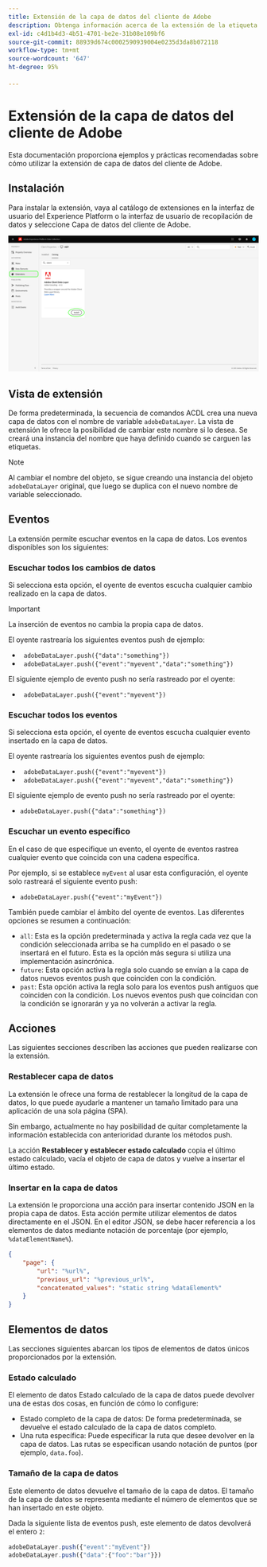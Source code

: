 ```yaml
---
title: Extensión de la capa de datos del cliente de Adobe
description: Obtenga información acerca de la extensión de la etiqueta de capa de datos del cliente de Adobe en Adobe Experience Platform.
exl-id: c4d1b4d3-4b51-4701-be2e-31b08e109bf6
source-git-commit: 88939d674c0002590939004e0235d3da8b072118
workflow-type: tm+mt
source-wordcount: '647'
ht-degree: 95%

---
```


# Extensión de la capa de datos del cliente de Adobe

Esta documentación proporciona ejemplos y prácticas recomendadas sobre cómo utilizar la extensión de capa de datos del cliente de Adobe.

<!-- (Missing document?)
If you would like to have more details on development consideration, [please reach this page](./dev.md). -->

## Instalación

Para instalar la extensión, vaya al catálogo de extensiones en la interfaz de usuario del Experience Platform o la interfaz de usuario de recopilación de datos y seleccione Capa de datos del cliente de Adobe.

![Vista de extensión ACDL en el catálogo](./images/catalog.png)

<!-- (GitHub link?)
There is also the possibility to fork this project. You can download this github project, realize the change that you deem required for your specific use-case and re-upload it on your Organization as a private extension.
This installation will not be supported on our end.<br>
>[!NOTE]
>
> _Consider renaming the extension name in the extension.json file_ -->

## Vista de extensión

De forma predeterminada, la secuencia de comandos ACDL crea una nueva capa de datos con el nombre de variable `adobeDataLayer`. La vista de extensión le ofrece la posibilidad de cambiar este nombre si lo desea. Se creará una instancia del nombre que haya definido cuando se carguen las etiquetas.

>[!NOTE]
>
>Al cambiar el nombre del objeto, se sigue creando una instancia del objeto `adobeDataLayer` original, que luego se duplica con el nuevo nombre de variable seleccionado.

## Eventos

La extensión permite escuchar eventos en la capa de datos. Los eventos disponibles son los siguientes:

### Escuchar todos los cambios de datos

Si selecciona esta opción, el oyente de eventos escucha cualquier cambio realizado en la capa de datos.

>[!IMPORTANT]
>
>La inserción de eventos no cambia la propia capa de datos.

El oyente rastrearía los siguientes eventos push de ejemplo:

* ` adobeDataLayer.push({"data":"something"})`
* ` adobeDataLayer.push({"event":"myevent","data":"something"})`

El siguiente ejemplo de evento push no sería rastreado por el oyente:

* ` adobeDataLayer.push({"event":"myevent"})`

### Escuchar todos los eventos

Si selecciona esta opción, el oyente de eventos escucha cualquier evento insertado en la capa de datos.

El oyente rastrearía los siguientes eventos push de ejemplo:

* ` adobeDataLayer.push({"event":"myevent"})`
* ` adobeDataLayer.push({"event":"myevent","data":"something"})`

El siguiente ejemplo de evento push no sería rastreado por el oyente:

* ` adobeDataLayer.push({"data":"something"}) `

### Escuchar un evento específico

En el caso de que especifique un evento, el oyente de eventos rastrea cualquier evento que coincida con una cadena específica.

Por ejemplo, si se establece `myEvent` al usar esta configuración, el oyente solo rastreará el siguiente evento push:

* `adobeDataLayer.push({"event":"myEvent"})`

También puede cambiar el ámbito del oyente de eventos. Las diferentes opciones se resumen a continuación:

* `all`: Esta es la opción predeterminada y activa la regla cada vez que la condición seleccionada arriba se ha cumplido en el pasado o se insertará en el futuro. Esta es la opción más segura si utiliza una implementación asincrónica.
* `future`: Esta opción activa la regla solo cuando se envían a la capa de datos nuevos eventos push que coinciden con la condición.
* `past`: Esta opción activa la regla solo para los eventos push antiguos que coinciden con la condición. Los nuevos eventos push que coincidan con la condición se ignorarán y ya no volverán a activar la regla.

## Acciones

Las siguientes secciones describen las acciones que pueden realizarse con la extensión.

### Restablecer capa de datos

La extensión le ofrece una forma de restablecer la longitud de la capa de datos, lo que puede ayudarle a mantener un tamaño limitado para una aplicación de una sola página (SPA).

Sin embargo, actualmente no hay posibilidad de quitar completamente la información establecida con anterioridad durante los métodos push.

La acción **Restablecer y establecer estado calculado** copia el último estado calculado, vacía el objeto de capa de datos y vuelve a insertar el último estado.

### Insertar en la capa de datos

La extensión le proporciona una acción para insertar contenido JSON en la propia capa de datos. Esta acción permite utilizar elementos de datos directamente en el JSON. En el editor JSON, se debe hacer referencia a los elementos de datos mediante notación de porcentaje (por ejemplo, `%dataElementName%`).

```json
{
    "page": {
        "url": "%url%",
        "previous_url": "%previous_url%",
        "concatenated_values": "static string %dataElement%"
    }
}
```

## Elementos de datos

Las secciones siguientes abarcan los tipos de elementos de datos únicos proporcionados por la extensión.

### Estado calculado

El elemento de datos Estado calculado de la capa de datos puede devolver una de estas dos cosas, en función de cómo lo configure:

* Estado completo de la capa de datos: De forma predeterminada, se devuelve el estado calculado de la capa de datos completo.
* Una ruta específica: Puede especificar la ruta que desee devolver en la capa de datos. Las rutas se especifican usando notación de puntos (por ejemplo, `data.foo`).

### Tamaño de la capa de datos

Este elemento de datos devuelve el tamaño de la capa de datos. El tamaño de la capa de datos se representa mediante el número de elementos que se han insertado en este objeto.

Dada la siguiente lista de eventos push, este elemento de datos devolverá el entero `2`:

```js
adobeDataLayer.push({"event":"myEvent"})
adobeDataLayer.push({"data":{"foo":"bar"}})
```
